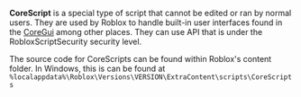 **CoreScript** is a special type of script that cannot be edited or ran by normal users. They are used by Roblox to handle built-in user interfaces found in the [CoreGui](https://developer.roblox.com/en-us/api-reference/class/CoreGui) among other places. They can use API that is under the RobloxScriptSecurity security level.

The source code for CoreScripts can be found within Roblox's content folder. In Windows, this is can be found at `%localappdata%\Roblox\Versions\VERSION\ExtraContent\scripts\CoreScripts`